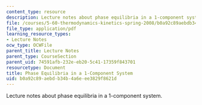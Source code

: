 ```yaml
---
content_type: resource
description: Lecture notes about phase equilibria in a 1-component system.
file: /courses/5-60-thermodynamics-kinetics-spring-2008/b0a92c89aebdb34b4a6eee3829f8621d_5_60_lecture18.pdf
file_type: application/pdf
learning_resource_types:
- Lecture Notes
ocw_type: OCWFile
parent_title: Lecture Notes
parent_type: CourseSection
parent_uid: 74591afb-232e-eb20-5c41-17359f843701
resourcetype: Document
title: Phase Equilibria in a 1-Component System
uid: b0a92c89-aebd-b34b-4a6e-ee3829f8621d
---
```

Lecture notes about phase equilibria in a 1-component system.

